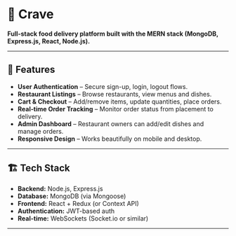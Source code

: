 # 🍔 Crave

**Full‑stack food delivery platform built with the MERN stack (MongoDB, Express.js, React, Node.js).** 

---

## 🚀 Features

- **User Authentication** – Secure sign-up, login, logout flows.
- **Restaurant Listings** – Browse restaurants, view menus and dishes.
- **Cart & Checkout** – Add/remove items, update quantities, place orders.
- **Real‑time Order Tracking** – Monitor order status from placement to delivery.
- **Admin Dashboard** – Restaurant owners can add/edit dishes and manage orders.
- **Responsive Design** – Works beautifully on mobile and desktop.

---

## 🏗️ Tech Stack

- **Backend:** Node.js, Express.js
- **Database:** MongoDB (via Mongoose)
- **Frontend:** React + Redux (or Context API)
- **Authentication:** JWT-based auth
- **Real-time:** WebSockets (Socket.io or similar)

---
